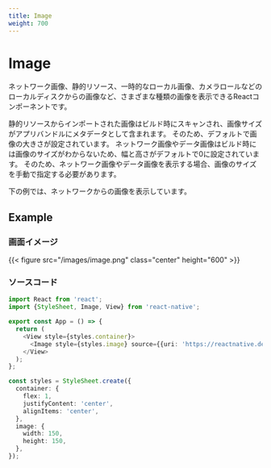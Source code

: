 ```yaml
---
title: Image
weight: 700
---
```

# Image

ネットワーク画像、静的リソース、一時的なローカル画像、カメラロールなどのローカルディスクからの画像など、さまざまな種類の画像を表示できるReactコンポーネントです。

静的リソースからインポートされた画像はビルド時にスキャンされ、画像サイズがアプリバンドルにメタデータとして含まれます。
そのため、デフォルトで画像の大きさが設定されています。
ネットワーク画像やデータ画像はビルド時には画像のサイズがわからないため、幅と高さがデフォルトで0に設定されています。
そのため、ネットワーク画像やデータ画像を表示する場合、画像のサイズを手動で指定する必要があります。

下の例では、ネットワークからの画像を表示しています。

## Example

### 画面イメージ

{{< figure src="/images/image.png" class="center" height="600" >}}

### ソースコード

```typescript
import React from 'react';
import {StyleSheet, Image, View} from 'react-native';

export const App = () => {
  return (
    <View style={styles.container}>
      <Image style={styles.image} source={{uri: 'https://reactnative.dev/img/tiny_logo.png'}} />
    </View>
  );
};

const styles = StyleSheet.create({
  container: {
    flex: 1,
    justifyContent: 'center',
    alignItems: 'center',
  },
  image: {
    width: 150,
    height: 150,
  },
});
```

